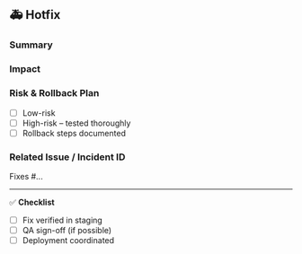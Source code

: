 ## 🚑 Hotfix

### Summary

<!-- What is being hotfixed and why is it urgent? -->

### Impact

<!-- What systems/users are affected? -->

### Risk & Rollback Plan

- [ ] Low-risk
- [ ] High-risk – tested thoroughly
- [ ] Rollback steps documented

### Related Issue / Incident ID

Fixes #...

---

✅ **Checklist**

- [ ] Fix verified in staging
- [ ] QA sign-off (if possible)
- [ ] Deployment coordinated
